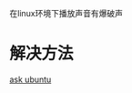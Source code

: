 在linux环境下播放声音有爆破声  
# 解决方法  
[ask ubuntu](https://askubuntu.com/questions/1230833/annoying-click-popping-sound-on-ubuntu-20-04)  